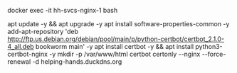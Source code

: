 docker exec -it hh-svcs-nginx-1 bash

apt update -y && apt upgrade -y
apt install software-properties-common -y
add-apt-repository 'deb http://ftp.us.debian.org/debian/pool/main/p/python-certbot/certbot_2.1.0-4_all.deb bookworm main' -y
apt install certbot -y && apt install python3-certbot-nginx -y
mkdir -p  /var/www/html
certbot certonly --nginx --force-renewal -d helping-hands.duckdns.org
